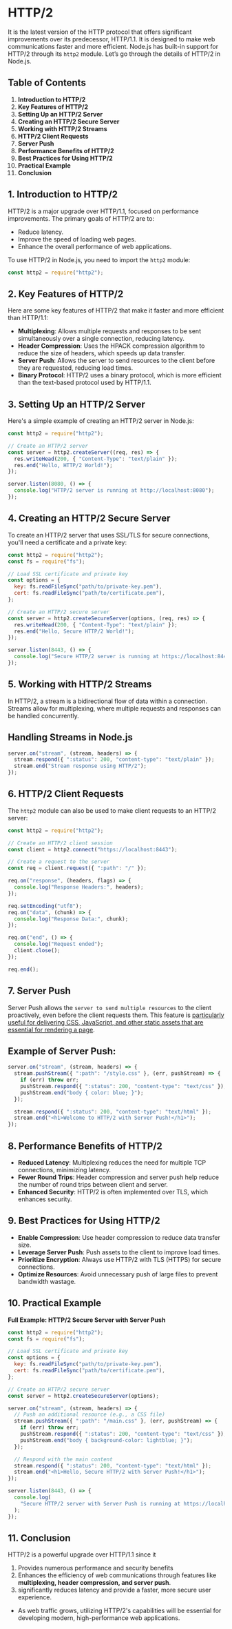 # HTTP/2

It is the latest version of the HTTP protocol that offers significant improvements over its predecessor, HTTP/1.1. It is designed to make web communications faster and more efficient. Node.js has built-in support for HTTP/2 through its `http2` module. Let’s go through the details of HTTP/2 in Node.js.

## Table of Contents

1. **Introduction to HTTP/2**
2. **Key Features of HTTP/2**
3. **Setting Up an HTTP/2 Server**
4. **Creating an HTTP/2 Secure Server**
5. **Working with HTTP/2 Streams**
6. **HTTP/2 Client Requests**
7. **Server Push**
8. **Performance Benefits of HTTP/2**
9. **Best Practices for Using HTTP/2**
10. **Practical Example**
11. **Conclusion**

## 1. **Introduction to HTTP/2**

HTTP/2 is a major upgrade over HTTP/1.1, focused on performance improvements. The primary goals of HTTP/2 are to:

- Reduce latency.
- Improve the speed of loading web pages.
- Enhance the overall performance of web applications.

To use HTTP/2 in Node.js, you need to import the `http2` module:

```js
const http2 = require("http2");
```

## 2. **Key Features of HTTP/2**

Here are some key features of HTTP/2 that make it faster and more efficient than HTTP/1.1:

- **Multiplexing**: Allows multiple requests and responses to be sent simultaneously over a single connection, reducing latency.
- **Header Compression**: Uses the HPACK compression algorithm to reduce the size of headers, which speeds up data transfer.
- **Server Push**: Allows the server to send resources to the client before they are requested, reducing load times.
- **Binary Protocol**: HTTP/2 uses a binary protocol, which is more efficient than the text-based protocol used by HTTP/1.1.

## 3. **Setting Up an HTTP/2 Server**

Here's a simple example of creating an HTTP/2 server in Node.js:

```js
const http2 = require("http2");

// Create an HTTP/2 server
const server = http2.createServer((req, res) => {
  res.writeHead(200, { "Content-Type": "text/plain" });
  res.end("Hello, HTTP/2 World!");
});

server.listen(8080, () => {
  console.log("HTTP/2 server is running at http://localhost:8080");
});
```

## 4. **Creating an HTTP/2 Secure Server**

To create an HTTP/2 server that uses SSL/TLS for secure connections, you'll need a certificate and a private key:

```js
const http2 = require("http2");
const fs = require("fs");

// Load SSL certificate and private key
const options = {
  key: fs.readFileSync("path/to/private-key.pem"),
  cert: fs.readFileSync("path/to/certificate.pem"),
};

// Create an HTTP/2 secure server
const server = http2.createSecureServer(options, (req, res) => {
  res.writeHead(200, { "Content-Type": "text/plain" });
  res.end("Hello, Secure HTTP/2 World!");
});

server.listen(8443, () => {
  console.log("Secure HTTP/2 server is running at https://localhost:8443");
});
```

## 5. **Working with HTTP/2 Streams**

In HTTP/2, a stream is a bidirectional flow of data within a connection. Streams allow for multiplexing, where multiple requests and responses can be handled concurrently.

## Handling Streams in Node.js

```js
server.on("stream", (stream, headers) => {
  stream.respond({ ":status": 200, "content-type": "text/plain" });
  stream.end("Stream response using HTTP/2");
});
```

## 6. **HTTP/2 Client Requests**

The `http2` module can also be used to make client requests to an HTTP/2 server:

```js
const http2 = require("http2");

// Create an HTTP/2 client session
const client = http2.connect("https://localhost:8443");

// Create a request to the server
const req = client.request({ ":path": "/" });

req.on("response", (headers, flags) => {
  console.log("Response Headers:", headers);
});

req.setEncoding("utf8");
req.on("data", (chunk) => {
  console.log("Response Data:", chunk);
});

req.on("end", () => {
  console.log("Request ended");
  client.close();
});

req.end();
```

## 7. **Server Push**

Server Push allows the `server to send multiple resources` to the client proactively, even before the client requests them. This feature is <u>particularly useful for delivering CSS, JavaScript, and other static assets that are essential for rendering a page</u>.

## Example of Server Push:

```js
server.on("stream", (stream, headers) => {
  stream.pushStream({ ":path": "/style.css" }, (err, pushStream) => {
    if (err) throw err;
    pushStream.respond({ ":status": 200, "content-type": "text/css" });
    pushStream.end("body { color: blue; }");
  });

  stream.respond({ ":status": 200, "content-type": "text/html" });
  stream.end("<h1>Welcome to HTTP/2 with Server Push!</h1>");
});
```

## 8. **Performance Benefits of HTTP/2**

- **Reduced Latency**: Multiplexing reduces the need for multiple TCP connections, minimizing latency.
- **Fewer Round Trips**: Header compression and server push help reduce the number of round trips between client and server.
- **Enhanced Security**: HTTP/2 is often implemented over TLS, which enhances security.

## 9. **Best Practices for Using HTTP/2**

- **Enable Compression**: Use header compression to reduce data transfer size.
- **Leverage Server Push**: Push assets to the client to improve load times.
- **Prioritize Encryption**: Always use HTTP/2 with TLS (HTTPS) for secure connections.
- **Optimize Resources**: Avoid unnecessary push of large files to prevent bandwidth wastage.

## 10. **Practical Example**

**Full Example: HTTP/2 Secure Server with Server Push**

```js
const http2 = require("http2");
const fs = require("fs");

// Load SSL certificate and private key
const options = {
  key: fs.readFileSync("path/to/private-key.pem"),
  cert: fs.readFileSync("path/to/certificate.pem"),
};

// Create an HTTP/2 secure server
const server = http2.createSecureServer(options);

server.on("stream", (stream, headers) => {
  // Push an additional resource (e.g., a CSS file)
  stream.pushStream({ ":path": "/main.css" }, (err, pushStream) => {
    if (err) throw err;
    pushStream.respond({ ":status": 200, "content-type": "text/css" });
    pushStream.end("body { background-color: lightblue; }");
  });

  // Respond with the main content
  stream.respond({ ":status": 200, "content-type": "text/html" });
  stream.end("<h1>Hello, Secure HTTP/2 with Server Push!</h1>");
});

server.listen(8443, () => {
  console.log(
    "Secure HTTP/2 server with Server Push is running at https://localhost:8443"
  );
});
```

## 11. **Conclusion**

HTTP/2 is a powerful upgrade over HTTP/1.1 since it

1. Provides numerous performance and security benefits
2. Enhances the efficiency of web communications through features like <b>multiplexing, header compression, and server push</b>.
3. significantly reduces latency and provide a faster, more secure user experience.

- As web traffic grows, utilizing HTTP/2's capabilities will be essential for developing modern, high-performance web applications.
